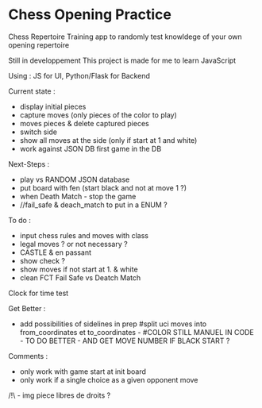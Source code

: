 # Chess Opening Practice

Chess Repertoire Training app to randomly test knowldege of your own opening repertoire

Still in developpement
This project is made for me to learn JavaScript


Using : JS for UI, Python/Flask for Backend

Current state :
- display initial pieces
- capture moves (only pieces of the color to play)
- moves pieces & delete captured pieces
- switch side
- show all moves at the side (only if start at 1 and white)
- work against JSON DB first game in the DB

Next-Steps :
- play vs RANDOM JSON database
- put board with fen (start black and not at move 1 ?)
- when Death Match - stop the game
- //fail_safe  & deach_match to put in a ENUM ?

To do :
- input chess rules and moves with class
- legal moves ? or not necessary ?
- CASTLE & en passant
- show check ?
- show moves if not start at 1. & white
- clean FCT Fail Safe vs Deatch Match

Clock for time test

Get Better : 
- add possibilities of sidelines in prep
#split uci moves into from_coordinates et to_coordinates - #COLOR STILL MANUEL IN CODE - TO DO BETTER - AND GET MOVE NUMBER IF BLACK START ?


Comments : 
- only work with game start at init board
- only work if a single choice as a given opponent move



/!\ - img piece libres de droits ?
